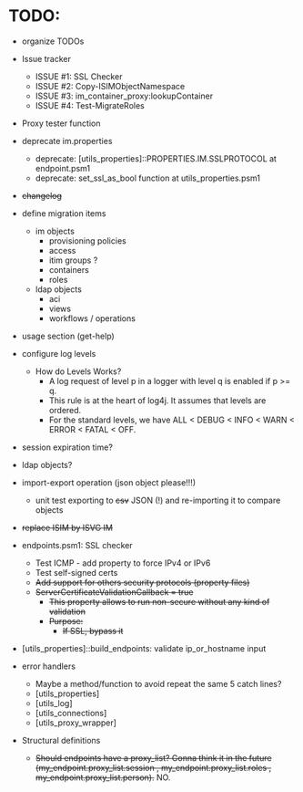 # TODO:
- organize TODOs
- Issue tracker
	- ISSUE #1:	SSL Checker
	- ISSUE #2:	Copy-ISIMObjectNamespace
	- ISSUE #3:	im_container_proxy:lookupContainer
	- ISSUE #4:	Test-MigrateRoles
	
- Proxy tester function
- deprecate im.properties
	- deprecate: [utils_properties]::PROPERTIES.IM.SSLPROTOCOL at endpoint.psm1
	- deprecate: set_ssl_as_bool function at utils_properties.psm1
- ~~changelog~~
- define migration items
	- im objects
		- provisioning policies
		- access
		- itim groups ?
		- containers
		- roles
	- ldap objects
		- aci
		- views
		- workflows / operations
- usage section (get-help)
- configure log levels
    - How do Levels Works?
    	- A log request of level p in a logger with level q is enabled if p >= q.
		- This rule is at the heart of log4j. It assumes that levels are ordered.
		- For the standard levels, we have ALL < DEBUG < INFO < WARN < ERROR < FATAL < OFF.
- session expiration time?
- ldap objects?
- import-export operation (json object please!!!)
	- unit test exporting to ~~csv~~ JSON (!) and re-importing it to compare objects
- ~~replace ISIM by ISVG IM~~
- endpoints.psm1: SSL checker
	- Test ICMP - add property to force IPv4 or IPv6
	- Test self-signed certs
	- ~~Add support for others security protocols (property files)~~
	- ~~ServerCertificateValidationCallback	=	true~~
		- ~~This property allows to run non-secure without any kind of validation~~
		- ~~Purpose:~~
		    - ~~If SSL, bypass it~~
- [utils_properties]::build_endpoints: validate ip_or_hostname input
- error handlers
	- Maybe a method/function to avoid repeat the same 5 catch lines?
	- [utils_properties]
	- [utils_log]
	- [utils_connections]
	- [utils_proxy_wrapper]
- Structural definitions
	- ~~Should endpoints have a proxy_list? Gonna think it in the future (my_endpoint.proxy_list.session , my_endpoint.proxy_list.roles , my_endpoint.proxy_list.person).~~ NO.
